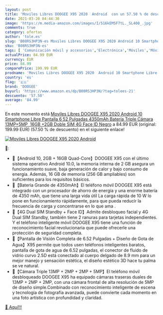 ```yaml
---
layout: post
title: 'Moviles Libres DOOGEE X95 2020  Android  con un 57.50 % de descuento'
date: 2021-03-20 04:44:30
image: 'https://m.media-amazon.com/images/I/516kEM5F7tL._SL400_.jpg'
comments: true
category: ofertas
author: 'tole.es'
slug: 'B08RS3HP3N-es Moviles Libres DOOGEE X95 2020 Android 10 Smartphone Libre...'
sku: 'B08RS3HP3N-es'
tags: [ 'Comunicación móvil y accesorios','Electrónica','Móviles','Móviles y smartphones libres','android','doogee', ]
actualPrice: 84.99 EUR
currency: EUR
price: 84.99
comparePrice: 199.99 EUR
prodname: 'Moviles Libres DOOGEE X95 2020  Android 10 Smartphone Libre  Pantalla 6 52 Pulgadas  4350mAh Batería  Triple Cámara 13MP+5MP  16GB +2GB  Doble SIM 4G  Face ID  Negro'
country: 'es'
flag: '🇪🇸'
brand: 'DOOGEE'
buyurl: 'https://www.amazon.es/dp/B08RS3HP3N/?tag=tolees-21'
descuento: '57.50'
average: '84.99'
---
```


En este momento está [Moviles Libres DOOGEE X95 2020  Android 10 Smartphone Libre  Pantalla 6 52 Pulgadas  4350mAh Batería  Triple Cámara 13MP+5MP  16GB +2GB  Doble SIM 4G  Face ID  Negro](https://www.amazon.es/dp/B08RS3HP3N/?tag=tolees-21) a 84.99 EUR (original: 199.99 EUR) (57.50 %  de descuento) en el siguiente enlace!

[![Moviles Libres DOOGEE X95 2020  Android ](https://m.media-amazon.com/images/I/516kEM5F7tL._SL400_.jpg)](https://www.amazon.es/dp/B08RS3HP3N/?tag=tolees-21)

🔎:

- 🌸【Android 10, 2GB + 16GB Quad-Core】DOOGEE X95 con el último sistema operativo Android 10.0, la memoria interna de 2 GB asegura un funcionamiento suave, baja generación de calor y bajo consumo de energía. Además, 16 GB de memoria (256 GB ampliables) son suficientes para los requisitos básicos.
- 🌸【Batería Grande de 4350mAh】El teléfono móvil DOOGEE X95 está integrado con un procesador de ahorro de energía y una enorme batería de 4350 mAh, que tiene una larga vida útil La carga rápida de 10 W lo pone en funcionamiento rápidamente, para que pueda reducir la frecuencia de carga y concentrarse en lo que ama .
- 🌸【4G Dual SIM Standby + Face ID】Admite desbloqueo facial y 4G Dual SIM Standby, también tiene 2 ranuras para tarjetas independientes. Y el teléfono inteligente móvil DOOGEE X95 tiene una función de reconocimiento facial revolucionaria que puede ofrecerle una protección de seguridad completa.
- 🌸【Pantalla de Visión Completa de 6.52 Pulgadas + Diseño de Gota de Agua】X95 permite que todos usen teléfonos inteligentes baratos, pantalla de gota de agua de 6.52 pulgadas, el conector de fluido de vidrio curvo 2.5D está conectado al cuerpo delgado de 8.9 mm para un mejor manejo y sensación estética, el diseño estético 3D hace tu palma se ve natural.
- 🌸【Cámara Triple 13MP + 2MP + 2MP + 5MP】El teléfono móvil desbloqueado DOOGEE X95 ha equipado cámaras traseras duales de 13MP + 2MP + 2MP, con una cámara frontal de alta resolución de 5MP de diseño simple.Combinado con reconocimiento inteligente de escena y tecnología de fotografía avanzada, puede convierte cada momento en una foto artística con profundidad y claridad.

[🛒 Aquí!!!](https://www.amazon.es/dp/B08RS3HP3N/?tag=tolees-21)
